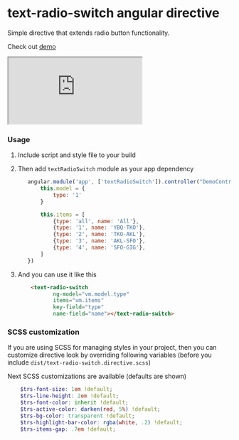 # text-radio-switch angular directive

Simple directive that extends radio button functionality.

Check out [demo](http://griga.github.io/text-radio-switch/)

<iframe src="http://griga.github.io/text-radio-switch/"></iframe>


### Usage

1. Include script and style file to your build

2. Then add `textRadioSwitch` module as your app dependency
    ```js
       angular.module('app', ['textRadioSwitch']).controller("DemoController", function () {
           this.model = {
               type: '1'
           }

           this.items = [
               {type: 'all', name: 'All'},
               {type: '1', name: 'YBQ-TKO'},
               {type: '2', name: 'TKO-AKL'},
               {type: '3', name: 'AKL-SFO'},
               {type: '4', name: 'SFO-GIG'},
           ]
       })
    ```

3. And you can use it like this
    ```html
        <text-radio-switch
               ng-model="vm.model.type"
               items="vm.items"
               key-field="type"
               name-field="name"></text-radio-switch>
    ```


### SCSS customization

If you are using SCSS for managing styles in your project, then you can customize directive
 look by overriding following variables (before you include `dist/text-radio-switch.directive.scss`)

Next SCSS customizations are available (defaults are shown)

```scss
    $trs-font-size: 1em !default;
    $trs-line-height: 2em !default;
    $trs-font-color: inherit !default;
    $trs-active-color: darken(red, 5%) !default;
    $trs-bg-color: transparent !default;
    $trs-highlight-bar-color: rgba(white, .2) !default;
    $trs-items-gap: .7em !default;
```


